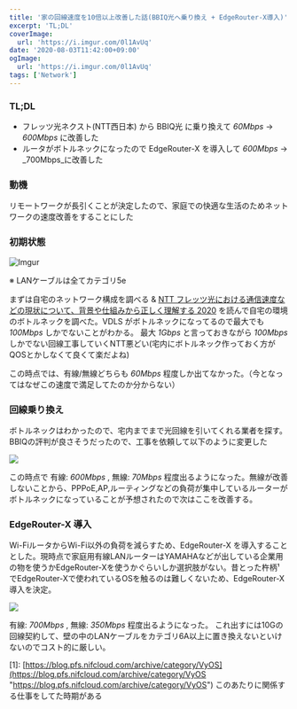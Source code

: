 ```yaml
---
title: '家の回線速度を10倍以上改善した話(BBIQ光へ乗り換え + EdgeRouter-X導入)'
excerpt: 'TL;DL'
coverImage: 
  url: 'https://i.imgur.com/0l1AvUq'
date: '2020-08-03T11:42:00+09:00'
ogImage:
  url: 'https://i.imgur.com/0l1AvUq'
tags: ['Network']
---
```


### TL;DL

*   フレッツ光ネクスト(NTT西日本) から BBIQ光 に乗り換えて _60Mbps_ → _600Mbps_ に改善した
*   ルータがボトルネックになったので EdgeRouter-X を導入して _600Mbps_ → _700Mbps_に改善した

### 動機

リモートワークが長引くことが決定したので、家庭での快適な生活のためネットワークの速度改善をすることにした

### 初期状態
![Imgur](https://i.imgur.com/8xQbWLh.png)

※ LANケーブルは全てカテゴリ5e

まずは自宅のネットワーク構成を調べる & [NTT フレッツ光における通信速度などの現状について、背景や仕組みから正しく理解する 2020](https://diary.sorah.jp/2020/06/20/ngn-explained-2020 "https://diary.sorah.jp/2020/06/20/ngn-explained-2020") を読んで自宅の環境のボトルネックを調べた。VDLS がボトルネックになってるので最大でも _100Mbps_ しかでないことがわかる。 最大 _1Gbps_ と言っておきながら _100Mbps_ しかでない回線工事していくNTT悪どい(宅内にボトルネック作っておく方がQOSとかしなくて良くて楽だよね)

この時点では、有線/無線どちらも _60Mbps_ 程度しか出てなかった。（今となってはなぜこの速度で満足してたのか分からない）

### 回線乗り換え

ボトルネックはわかったので、宅内までまで光回線を引いてくれる業者を探す。BBIQの評判が良さそうだったので、工事を依頼して以下のように変更した

![](https://i.imgur.com/SOBmw8B.png)

この時点で 有線: _600Mbps_ , 無線: _70Mbps_ 程度出るようになった。無線が改善しないことから、PPPoE,AP,ルーティングなどの負荷が集中しているルーターがボトルネックになっていることが予想されたので次はここを改善する。

### EdgeRouter-X 導入

Wi-FiルータからWi-Fi以外の負荷を減らすため、EdgeRouter-X を導入することとした。現時点で家庭用有線LANルーターはYAMAHAなどが出している企業用の物を使うかEdgeRouter-Xを使うかぐらいしか選択肢がない。昔とった杵柄¹ でEdgeRouter-Xで使われているOSを触るのは難しくないため、EdgeRouter-X導入を決定。

![](https://i.imgur.com/KNH3MYP.png)

有線: _700Mbps_ , 無線: _350Mbps_ 程度出るようになった。 これ出すには10Gの回線契約して、壁の中のLANケーブルをカテゴリ6A以上に置き換えないといけないのでコスト的に厳しい。

\[1\]: [https://blog.pfs.nifcloud.com/archive/category/VyOS](https://blog.pfs.nifcloud.com/archive/category/VyOS "https://blog.pfs.nifcloud.com/archive/category/VyOS") このあたりに関係する仕事をしてた時期がある